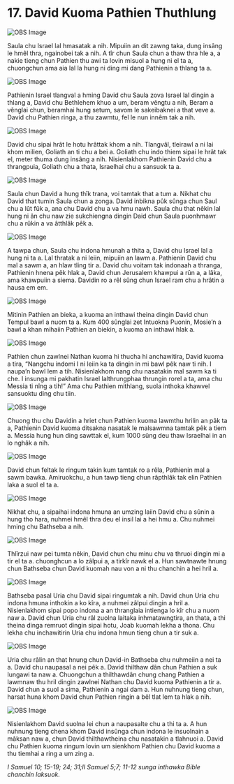 # 17. David Kuoma Pathien Thuthlung

![OBS Image](https://cdn.door43.org/obs/jpg/360px/obs-en-17-01.jpg)

Saula chu Israel lal hmasatak a nih. Mipuiin an dit zawng taka, dung insâng le hmêl thra, ngainobei tak a nih. A tîr chun Saula chun a thaw thra hle a, a nakie tieng chun Pathien thu awi ta lovin misuol a hung ni el ta a, chuongchun ama aia lal la hung ni ding mi dang Pathienin a thlang ta a.

![OBS Image](https://cdn.door43.org/obs/jpg/360px/obs-en-17-02.jpg)

Pathienin Israel tlangval a hming David chu Saula zova Israel lal dingin a thlang a, David chu Bethlehem khuo a um, beram vêngtu a nih, Beram a vênglai chun, beramhai hung setum, savom le sakeibaknei a that veve a. David chu Pathien ringa, a thu zawmtu, fel le nun innêm tak a nih.

![OBS Image](https://cdn.door43.org/obs/jpg/360px/obs-en-17-03.jpg)

David chu sipai hrât le hotu hrâttak khom a nih. Tlangvâl, tleirawl a ni lai khom milien, Goliath an ti chu a bei a. Goliath chu indo thiem sipai le hrât tak el, meter thuma dung insâng a nih. Nisienlakhom Pathienin David chu a thrangpuia, Goliath chu a thata, Israelhai chu a sansuok ta a.

![OBS Image](https://cdn.door43.org/obs/jpg/360px/obs-en-17-04.jpg)

Saula chun David a hung thîk trana, voi tamtak that a tum a. Nikhat chu David that tumin Saula chun a zonga. David inbikna pûk sûnga chun Saul chu a lût fûk a, ana chu David chu a va hmu nawh. Saula chu that nêkin lal hung ni ân chu naw zie sukchiengna dingin Daid chun Saula puonhmawr chu a rûkin a va âtthlâk pêk a.

![OBS Image](https://cdn.door43.org/obs/jpg/360px/obs-en-17-05.jpg)

A tawpa chun, Saula chu indona hmunah a thita a, David chu Israel lal a hung ni ta a. Lal thratak a ni leiin, mipuiin an lawm a. Pathienin David chu mal a sawm a, an hlaw tling tir a. David chu voitam tak indonaah a thranga, Pathienin hnena pêk hlak a, David chun Jerusalem khawpui a rûn a, a lâka, ama khawpuiin a siema. Davidin ro a rêl sûng chun Israel ram chu a hrâtin a hausa em em.

![OBS Image](https://cdn.door43.org/obs/jpg/360px/obs-en-17-06.jpg)

Mitinin Pathien an bieka, a kuoma an inthawi theina dingin David chun Tempul bawl a nuom ta a. Kum 400 sûnglai zet Intuokna Puonin, Mosie’n a bawl a khan mihaiin Pathien an biekin, a kuoma an inthawi hlak a.

![OBS Image](https://cdn.door43.org/obs/jpg/360px/obs-en-17-07.jpg)

Pathien chun zawlnei Nathan kuoma hi thucha hi anchawitira, David kuoma a tira, “Nangchu indomi I ni leiin ka ta dingin in mi bawl pêk naw ti nih. I naupa’n bawl lem a tih. Nisienlakhom nang chu nasatakin mal sawm ka ti che. I insunga mi pakhatin Israel lalthrungphaa thrungin rorel a ta, ama chu Messia ti nîng a tih!” Ama chu Pathien mithlang, suola inthoka khawvel sansuoktu ding chu tiin.

![OBS Image](https://cdn.door43.org/obs/jpg/360px/obs-en-17-08.jpg)

Chuong thu chu Davidin a hriet chun Pathien kuoma lawmthu hrilin an pâk ta a, Pathienin David kuoma ditsakna nasatak le malsawmna tamtak pêk a tiem a. Messia hung hun ding sawttak el, kum 1000 sûng deu thaw Israelhai in an lo nghâk a nih.

![OBS Image](https://cdn.door43.org/obs/jpg/360px/obs-en-17-09.jpg)

David chun feltak le ringum takin kum tamtak ro a rêla, Pathienin mal a sawm bawka. Amiruokchu, a hun tawp tieng chun râpthlâk tak elin Pathien laka a suol el ta a.

![OBS Image](https://cdn.door43.org/obs/jpg/360px/obs-en-17-10.jpg)

Nikhat chu, a sipaihai indona hmuna an umzing laiin David chu a sûnin a hung tho hara, nuhmei hmêl thra deu el insil lai a hei hmu a. Chu nuhmei hming chu Bathseba a nih.

![OBS Image](https://cdn.door43.org/obs/jpg/360px/obs-en-17-11.jpg)

Thlîrzui naw pei tumta nêkin, David chun chu minu chu va thruoi dingin mi a tir el ta a. chuonghcun a lo zâlpui a, a tirkîr nawk el a. Hun sawtnawte hnung chun Bathseba chun David kuomah nau von a ni thu chanchin a hei hril a.

![OBS Image](https://cdn.door43.org/obs/jpg/360px/obs-en-17-12.jpg)

Bathseba pasal Uria chu David sipai ringumtak a nih. David chun Uria chu indona hmuna inthokin a ko kîra, a nuhmei zâlpui dingin a hril a. Nisienlakhom sipai popo indona a an thranglaia intienga lo kîr chu a nuom naw a. David chun Uria chu râl zuolna laitaka inhmatawngtira, an thata, a thi theina dinga remruot dingin sipai hotu, Joab kuomah lekha a thona. Chu lekha chu inchawitirin Uria chu indona hmun tieng chun a tir suk a.

![OBS Image](https://cdn.door43.org/obs/jpg/360px/obs-en-17-13.jpg)

Uria chu râlin an that hnung chun David-in Bathseba chu nuhmeiin a nei ta a. David chu naupasal a nei pêk a. David thilthaw dân chun Pathien a suk lungawi ta naw a. Chuongchun a thilthawdân chung chang Pathien a lawmnaw thu hril dingin zawlnei Nathan chu David kuoma Pathienin a tir a. David chun a suol a sima, Pathienin a ngai dam a. Hun nuhnung tieng chun, harsat huna khom David chun Pathien ringin a bêl tlat lem ta hlak a nih.

![OBS Image](https://cdn.door43.org/obs/jpg/360px/obs-en-17-14.jpg)

Nisienlakhom David suolna lei chun a naupasalte chu a thi ta a. A hun nuhnung tieng chena khom David insûnga chun indona le insuolnain a mâksan naw a, chun David thilthawtheina chu nasatakin a tlahnuoi a. David chu Pathien kuoma ringum lovin um sienkhom Pathien chu David kuoma a thu tiemhai a ring a um zing a.

_I Samuel 10; 15-19; 24; 31;II Samuel 5;7; 11-12 sunga inthawka Bible chanchin laksuok._